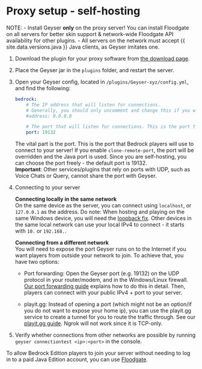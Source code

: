 
# Proxy setup - self-hosting

<div class="alert alert-info" role="alert">
    NOTE:   
    - Install Geyser <b>only</b> on the proxy server! You can install Floodgate on all servers for better skin support & 
        network-wide Floodgate API availability for other plugins.   
    - All servers on the network must accept {{ site.data.versions.java }} Java clients, as Geyser imitates one.  
</div>

1. Download the plugin for your proxy software from [the download page](https://geysermc.org/download).
2. Place the Geyser jar in the `plugins` folder, and restart the server.
3. Open your Geyser config, located in `/plugins/Geyser-xyz/config.yml`, and find the following:

    ```yaml
    bedrock: 
        # The IP address that will listen for connections. 
        # Generally, you should only uncomment and change this if you want to limit what IPs can connect to your server. 
        #address: 0.0.0.0 

        # The port that will listen for connections. This is the port that Bedrock players will use to connect to your server.
        port: 19132 
    ```
    The vital part is the port. This is the port that Bedrock players will use to connect to your server!
    If you enable `clone-remote-port`, the port will be overridden and the Java port is used.
    Since you are self-hosting, you can choose the port freely - the default port is 19132.   
   **Important**: Other services/plugins that rely on ports with UDP, such as Voice Chats or Query, cannot share the port with Geyser.
     

4. Connecting to your server
        
    **Connecting locally in the same network**   
    On the same device as the server, you can connect using `localhost`, or `127.0.0.1` as the address.
    Do note: When hosting and playing on the same Windows device, you will need the [loopback fix](/geyser/fixing-unable-to-connect-to-world/#Using-Geyser-on-the-same-computer).
    Other devices in the same local network can use your local IPv4 to connect - it starts with `10.` or `192.168.`.
        
    **Connecting from a different network**  
    You will need to expose the port Geyser runs on to the Internet if you want players from outside your network to join.
    To achieve that, you have two options:   

    - Port forwarding: Open the Geyser port (e.g. 19132) on the UDP protocol in your router/modem, and in the Windows/Linux firewall.
   [Our port forwarding guide](/geyser/port-forwarding) explains how to do this in detail.
   Then, players can connect with your public IPv4 + port to your server.   

    - playit.gg: Instead of opening a port (which might not be an option/if you do not want to expose your home ip), you can use
   the playit.gg service to create a tunnel for you to route the traffic through. See our [playit.gg guide](/geyser/playit-gg).
   Ngrok will not work since it is TCP-only.   

5. Verify whether connections from other networks are possible by running `geyser connectiontest <ip>:<port>` in the console.

<div class="alert alert-info" role="alert">
    To allow Bedrock Edition players to join your server without needing to log in to a paid Java Edition account, you can use <a href="/floodgate/setup/">Floodgate</a>.
</div>
